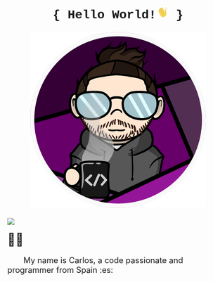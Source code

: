<h1 align="center" style="font-family:'Courier New'">{ Hello World!<img  src="img/moving_hand.gif" style="width:1em;" /> }</h1>

<h3><img src="img/CharlyMech.png" style="display: block;
												 margin-left: auto;
												 margin-right: auto;"/></h3>

<h3><img src="https://img.shields.io/badge/year_version-2023-informational" 
		style="display: block;
				 margin-left: auto;
				 margin-right: auto;"/>
</h3>

<span style="font-size:2em;">&#128587;&#127997;</span>

<p style="font-size:1.3em;">&emsp;&emsp;My name is Carlos, a code passionate and programmer from Spain :es: </p>
